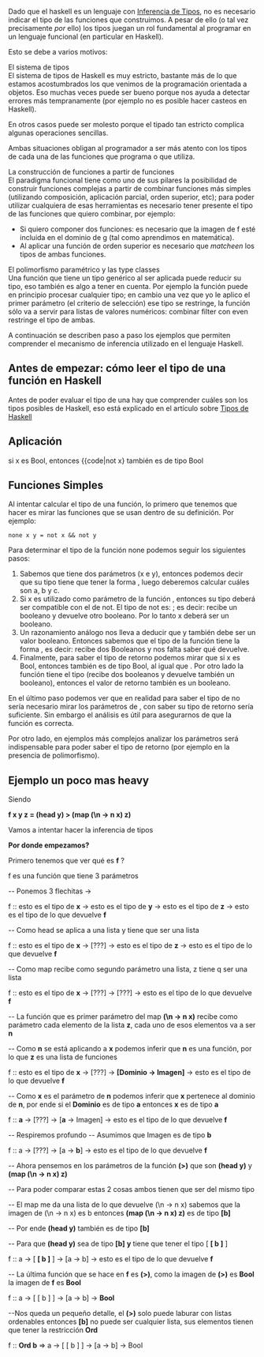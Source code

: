Dado que el haskell es un lenguaje con [Inferencia de Tipos](inferencia-de-tipos.html), no es necesario indicar el tipo de las funciones que construimos. A pesar de ello (o tal vez precisamente *por* ello) los tipos juegan un rol fundamental al programar en un lenguaje funcional (en particular en Haskell).

Esto se debe a varios motivos:

El sistema de tipos  
El sistema de tipos de Haskell es muy estricto, bastante más de lo que estamos acostumbrados los que venimos de la programación orientada a objetos. Eso muchas veces puede ser bueno porque nos ayuda a detectar errores más tempranamente (por ejemplo no es posible hacer casteos en Haskell).

En otros casos puede ser molesto porque el tipado tan estricto complica algunas operaciones sencillas.

Ambas situaciones obligan al programador a ser más atento con los tipos de cada una de las funciones que programa o que utiliza.

<!-- -->

La construcción de funciones a partir de funciones  
El paradigma funcional tiene como uno de sus pilares la posibilidad de construir funciones complejas a partir de combinar funciones más simples (utilizando composición, aplicación parcial, orden superior, etc); para poder utilizar cualquiera de esas herramientas es necesario tener presente el tipo de las funciones que quiero combinar, por ejemplo:

-   Si quiero componer dos funciones: es necesario que la imagen de f esté incluida en el dominio de g (tal como aprendimos en matemática).
-   Al aplicar una función de orden superior es necesario que *matcheen* los tipos de ambas funciones.

<!-- -->

El polimorfismo paramétrico y las type classes  
Una función que tiene un tipo genérico al ser aplicada puede reducir su tipo, eso también es algo a tener en cuenta. Por ejemplo la función puede en principio procesar cualquier tipo; en cambio una vez que yo le aplico el primer parámetro (el criterio de selección) ese tipo se restringe, la función sólo va a servir para listas de valores numéricos: combinar filter con even restringe el tipo de ambas.

A continuación se describen paso a paso los ejemplos que permiten comprender el mecanismo de inferencia utilizado en el lenguaje Haskell.

Antes de empezar: cómo leer el tipo de una función en Haskell
-------------------------------------------------------------

Antes de poder evaluar el tipo de una hay que comprender cuáles son los tipos posibles de Haskell, eso está explicado en el artículo sobre [Tipos de Haskell](tipos-de-haskell.html)

Aplicación
----------

si x es Bool, entonces {{code|not x} también es de tipo Bool

Funciones Simples
-----------------

Al intentar calcular el tipo de una función, lo primero que tenemos que hacer es mirar las funciones que se usan dentro de su definición. Por ejemplo:

`none x y = not x && not y`

Para determinar el tipo de la función none podemos seguir los siguientes pasos:

1.  Sabemos que tiene dos parámetros (x e y), entonces podemos decir que su tipo tiene que tener la forma , luego deberemos calcular cuáles son a, b y c.
2.  Si x es utilizado como parámetro de la función , entonces su tipo deberá ser compatible con el de not. El tipo de not es: ; es decir: recibe un booleano y devuelve otro booleano. Por lo tanto x deberá ser un booleano.
3.  Un razonamiento análogo nos lleva a deducir que y también debe ser un valor booleano. Entonces sabemos que el tipo de la función tiene la forma , es decir: recibe dos Booleanos y nos falta saber qué devuelve.
4.  Finalmente, para saber el tipo de retorno podemos mirar que si x es Bool, entonces también es de tipo Bool, al igual que . Por otro lado la función tiene el tipo (recibe dos booleanos y devuelve también un booleano), entonces el valor de retorno también es un booleano.

En el último paso podemos ver que en realidad para saber el tipo de no sería necesario mirar los parámetros de , con saber su tipo de retorno sería suficiente. Sin embargo el análisis es útil para asegurarnos de que la función es correcta.

Por otro lado, en ejemplos más complejos analizar los parámetros será indispensable para poder saber el tipo de retorno (por ejemplo en la presencia de polimorfismo).

Ejemplo un poco mas heavy
-------------------------

Siendo

**f x y z = (head y) &gt; (map (\\n -&gt; n x) z)**

Vamos a intentar hacer la inferencia de tipos

**Por donde empezamos?**

Primero tenemos que ver qué es **f** ?

f es una función que tiene 3 parámetros

-- Ponemos 3 flechitas -&gt;

f :: esto es el tipo de **x** -&gt; esto es el tipo de **y** -&gt; esto es el tipo de **z** -&gt; esto es el tipo de lo que devuelve **f**

-- Como head se aplica a una lista y tiene que ser una lista

f :: esto es el tipo de **x** -&gt; \[???\] -&gt; esto es el tipo de **z** -&gt; esto es el tipo de lo que devuelve **f**

-- Como map recibe como segundo parámetro una lista, z tiene q ser una lista

f :: esto es el tipo de **x** -&gt; \[???\] -&gt; \[???\] -&gt; esto es el tipo de lo que devuelve **f**

-- La función que es primer parámetro del map **(\\n -&gt; n x)** recibe como parámetro cada elemento de la lista **z**, cada uno de esos elementos va a ser **n**

-- Como **n** se está aplicando a **x** podemos inferir que **n** es una función, por lo que **z** es una lista de funciones

f :: esto es el tipo de **x** -&gt; \[???\] -&gt; **\[Dominio -&gt; Imagen\]** -&gt; esto es el tipo de lo que devuelve **f**

-- Como **x** es el parámetro de **n** podemos inferir que **x** pertenece al dominio de **n**, por ende si el **Dominio** es de tipo **a** entonces **x** es de tipo **a**

f :: **a** -&gt; \[???\] -&gt; \[**a** -&gt; Imagen\] -&gt; esto es el tipo de lo que devuelve **f**

-- Respiremos profundo -- Asumimos que Imagen es de tipo **b**

f :: a -&gt; \[???\] -&gt; \[a -&gt; **b**\] -&gt; esto es el tipo de lo que devuelve **f**

-- Ahora pensemos en los parámetros de la función **(&gt;)** que son **(head y)** y **(map (\\n -&gt; n x) z)**

-- Para poder comparar estas 2 cosas ambos tienen que ser del mismo tipo

-- El map me da una lista de lo que devuelve (\\n -&gt; n x) sabemos que la imagen de (\\n -&gt; n x) es b entonces **(map (\\n -&gt; n x) z)** es de tipo **\[b\]**

-- Por ende **(head y)** también es de tipo **\[b\]**

-- Para que **(head y)** sea de tipo **\[b\]** **y** tiene que tener el tipo \[ **\[ b \]** \]

f :: a -&gt; \[ **\[ b \]** \] -&gt; \[a -&gt; b\] -&gt; esto es el tipo de lo que devuelve **f**

-- La última función que se hace en **f** es **(&gt;)**, como la imagen de **(&gt;)** es **Bool** la imagen de **f** es **Bool**

f :: a -&gt; \[ \[ b \] \] -&gt; \[a -&gt; b\] -&gt; **Bool**

--Nos queda un pequeño detalle, el **(&gt;)** solo puede laburar con listas ordenables entonces **\[b\]** no puede ser cualquier lista, sus elementos tienen que tener la restricción **Ord**

f :: **Ord b** =&gt; a -&gt; \[ \[ b \] \] -&gt; \[a -&gt; b\] -&gt; Bool
